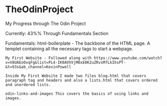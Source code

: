 # TheOdinProject
My Progress through The Odin Project

Currently: 43%% Through Fundamentals Section

Fundamentals:
    html-boilerplate - The backbone of the HTML page. A templet containing all the necessary tags to start a webpage.

    My First Website - Followed along with https://www.youtube.com/watch?v=V8UAEoOvqFg&list=PL4-IK0AVhVjM0xE0K2uZRvsM7LkIhsPT-&t=93s&ab_channel=KevinPowell

    Inside My First Website I made two files blog.html that covers paragraph tag and headers and also a lists.html that covers ordered and unordered lists.

    odin-links-and-images This covers the basics of using links and images.
